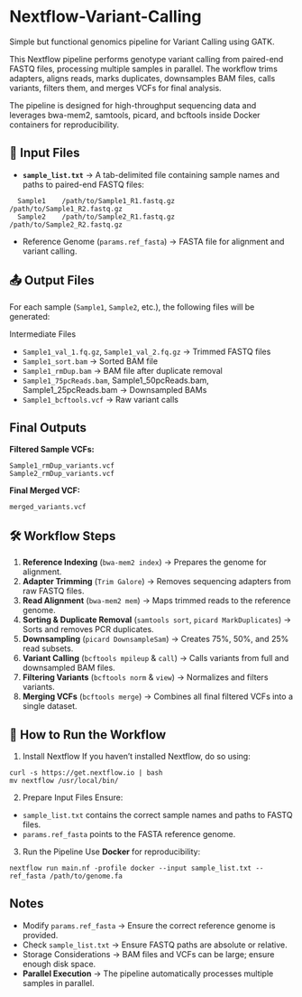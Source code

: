 # Nextflow-Variant-Calling
Simple but functional genomics pipeline for Variant Calling using GATK.

This Nextflow pipeline performs genotype variant calling from paired-end FASTQ files, processing multiple samples in parallel. The workflow trims adapters, aligns reads, marks duplicates, downsamples BAM files, calls variants, filters them, and merges VCFs for final analysis.

The pipeline is designed for high-throughput sequencing data and leverages bwa-mem2, samtools, picard, and bcftools inside Docker containers for reproducibility.

## 📂 Input Files

* **`sample_list.txt`** → A tab-delimited file containing sample names and paths to paired-end FASTQ files:
```text
  Sample1    /path/to/Sample1_R1.fastq.gz    /path/to/Sample1_R2.fastq.gz
  Sample2    /path/to/Sample2_R1.fastq.gz    /path/to/Sample2_R2.fastq.gz
```
* Reference Genome (`params.ref_fasta`) → FASTA file for alignment and variant calling.

## 📤 Output Files

For each sample (`Sample1`, `Sample2`, etc.), the following files will be generated:

Intermediate Files
* `Sample1_val_1.fq.gz`, `Sample1_val_2.fq.gz` → Trimmed FASTQ files
* `Sample1_sort.bam` → Sorted BAM file
* `Sample1_rmDup.bam` → BAM file after duplicate removal
* `Sample1_75pcReads.bam`, Sample1_50pcReads.bam, Sample1_25pcReads.bam → Downsampled BAMs
* `Sample1_bcftools.vcf` → Raw variant calls

##  Final Outputs
**Filtered Sample VCFs:**
```
Sample1_rmDup_variants.vcf
Sample2_rmDup_variants.vcf
```
**Final Merged VCF:**
```
merged_variants.vcf
```
## 🛠️ Workflow Steps

1. **Reference Indexing** (`bwa-mem2 index`) → Prepares the genome for alignment.
2. **Adapter Trimming** (`Trim Galore`) → Removes sequencing adapters from raw FASTQ files.
3. **Read Alignment** (`bwa-mem2 mem`) → Maps trimmed reads to the reference genome.
4. **Sorting & Duplicate Removal** (`samtools sort`, `picard MarkDuplicates`) → Sorts and removes PCR duplicates.
5. **Downsampling** (`picard DownsampleSam`) → Creates 75%, 50%, and 25% read subsets.
6. **Variant Calling** (`bcftools mpileup` & `call`) → Calls variants from full and downsampled BAM files.
7. **Filtering Variants** (`bcftools norm` & `view`) → Normalizes and filters variants.
8. **Merging VCFs** (`bcftools merge`) → Combines all final filtered VCFs into a single dataset.


## 🚀 How to Run the Workflow
1. Install Nextflow
If you haven’t installed Nextflow, do so using:
```
curl -s https://get.nextflow.io | bash
mv nextflow /usr/local/bin/
```
2. Prepare Input Files
Ensure:
* `sample_list.txt` contains the correct sample names and paths to FASTQ files.
* `params.ref_fasta` points to the FASTA reference genome.
3. Run the Pipeline
Use **Docker** for reproducibility:
```
nextflow run main.nf -profile docker --input sample_list.txt --ref_fasta /path/to/genome.fa
```

## Notes
* Modify `params.ref_fasta` → Ensure the correct reference genome is provided.
* Check `sample_list.txt` → Ensure FASTQ paths are absolute or relative.
* Storage Considerations → BAM files and VCFs can be large; ensure enough disk space.
* **Parallel Execution** → The pipeline automatically processes multiple samples in parallel.
